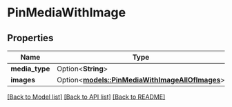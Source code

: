 # PinMediaWithImage

## Properties

Name | Type | Description | Notes
------------ | ------------- | ------------- | -------------
**media_type** | Option<**String**> |  | [optional]
**images** | Option<[**models::PinMediaWithImageAllOfImages**](PinMediaWithImage_allOf_images.md)> |  | [optional]

[[Back to Model list]](../README.md#documentation-for-models) [[Back to API list]](../README.md#documentation-for-api-endpoints) [[Back to README]](../README.md)


